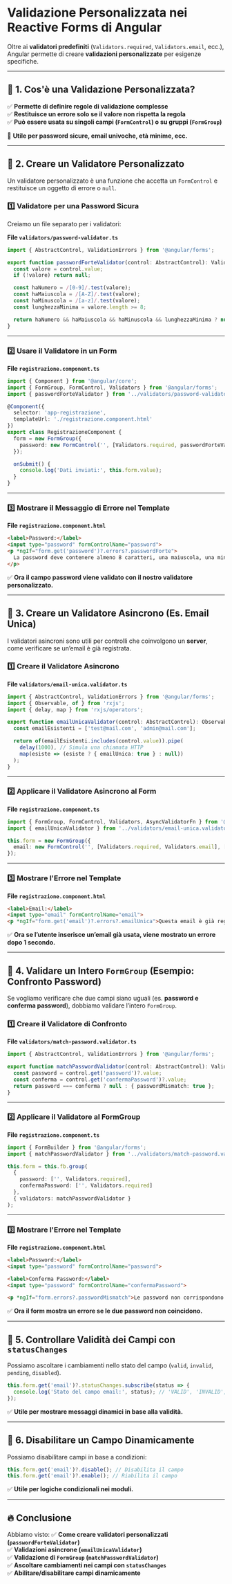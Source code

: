 # Validazione Personalizzata nei Reactive Forms di Angular

Oltre ai **validatori predefiniti** (`Validators.required`, `Validators.email`, ecc.), Angular permette di creare **validazioni personalizzate** per esigenze specifiche.

---

## 📌 1. Cos'è una Validazione Personalizzata?

✅ **Permette di definire regole di validazione complesse**  
✅ **Restituisce un errore solo se il valore non rispetta la regola**  
✅ **Può essere usata su singoli campi (`FormControl`) o su gruppi (`FormGroup`)**  

📌 **Utile per password sicure, email univoche, età minime, ecc.**

---

## 📌 2. Creare un Validatore Personalizzato

Un validatore personalizzato è una funzione che accetta un `FormControl` e restituisce un oggetto di errore o `null`.

### **1️⃣ Validatore per una Password Sicura**

Creiamo un file separato per i validatori:

**File `validators/password-validator.ts`**
```typescript
import { AbstractControl, ValidationErrors } from '@angular/forms';

export function passwordForteValidator(control: AbstractControl): ValidationErrors | null {
  const valore = control.value;
  if (!valore) return null;

  const haNumero = /[0-9]/.test(valore);
  const haMaiuscola = /[A-Z]/.test(valore);
  const haMinuscola = /[a-z]/.test(valore);
  const lunghezzaMinima = valore.length >= 8;

  return haNumero && haMaiuscola && haMinuscola && lunghezzaMinima ? null : { passwordForte: true };
}
````

---

### **2️⃣ Usare il Validatore in un Form**

**File `registrazione.component.ts`**

```typescript
import { Component } from '@angular/core';
import { FormGroup, FormControl, Validators } from '@angular/forms';
import { passwordForteValidator } from '../validators/password-validator';

@Component({
  selector: 'app-registrazione',
  templateUrl: './registrazione.component.html'
})
export class RegistrazioneComponent {
  form = new FormGroup({
    password: new FormControl('', [Validators.required, passwordForteValidator])
  });

  onSubmit() {
    console.log('Dati inviati:', this.form.value);
  }
}
```

---

### **3️⃣ Mostrare il Messaggio di Errore nel Template**

**File `registrazione.component.html`**

```html
<label>Password:</label>
<input type="password" formControlName="password">
<p *ngIf="form.get('password')?.errors?.passwordForte">
  La password deve contenere almeno 8 caratteri, una maiuscola, una minuscola e un numero!
</p>
```

✅ **Ora il campo password viene validato con il nostro validatore personalizzato.**

---

## 📌 3. Creare un Validatore Asincrono (Es. Email Unica)

I validatori asincroni sono utili per controlli che coinvolgono un **server**, come verificare se un’email è già registrata.

### **1️⃣ Creare il Validatore Asincrono**

**File `validators/email-unica.validator.ts`**

```typescript
import { AbstractControl, ValidationErrors } from '@angular/forms';
import { Observable, of } from 'rxjs';
import { delay, map } from 'rxjs/operators';

export function emailUnicaValidator(control: AbstractControl): Observable<ValidationErrors | null> {
  const emailEsistenti = ['test@mail.com', 'admin@mail.com'];

  return of(emailEsistenti.includes(control.value)).pipe(
    delay(1000), // Simula una chiamata HTTP
    map(esiste => (esiste ? { emailUnica: true } : null))
  );
}
```

---

### **2️⃣ Applicare il Validatore Asincrono al Form**

**File `registrazione.component.ts`**

```typescript
import { FormGroup, FormControl, Validators, AsyncValidatorFn } from '@angular/forms';
import { emailUnicaValidator } from '../validators/email-unica.validator';

this.form = new FormGroup({
  email: new FormControl('', [Validators.required, Validators.email], [emailUnicaValidator])
});
```

---

### **3️⃣ Mostrare l'Errore nel Template**

**File `registrazione.component.html`**

```html
<label>Email:</label>
<input type="email" formControlName="email">
<p *ngIf="form.get('email')?.errors?.emailUnica">Questa email è già registrata!</p>
```

✅ **Ora se l’utente inserisce un’email già usata, viene mostrato un errore dopo 1 secondo.**

---

## 📌 4. Validare un Intero `FormGroup` (Esempio: Confronto Password)

Se vogliamo verificare che due campi siano uguali (es. **password e conferma password**), dobbiamo validare l’intero `FormGroup`.

### **1️⃣ Creare il Validatore di Confronto**

**File `validators/match-password.validator.ts`**

```typescript
import { AbstractControl, ValidationErrors } from '@angular/forms';

export function matchPasswordValidator(control: AbstractControl): ValidationErrors | null {
  const password = control.get('password')?.value;
  const conferma = control.get('confermaPassword')?.value;
  return password === conferma ? null : { passwordMismatch: true };
}
```

---

### **2️⃣ Applicare il Validatore al FormGroup**

**File `registrazione.component.ts`**

```typescript
import { FormBuilder } from '@angular/forms';
import { matchPasswordValidator } from '../validators/match-password.validator';

this.form = this.fb.group(
  {
    password: ['', Validators.required],
    confermaPassword: ['', Validators.required]
  },
  { validators: matchPasswordValidator }
);
```

---

### **3️⃣ Mostrare l'Errore nel Template**

**File `registrazione.component.html`**

```html
<label>Password:</label>
<input type="password" formControlName="password">

<label>Conferma Password:</label>
<input type="password" formControlName="confermaPassword">

<p *ngIf="form.errors?.passwordMismatch">Le password non corrispondono!</p>
```

✅ **Ora il form mostra un errore se le due password non coincidono.**

---

## 📌 5. Controllare Validità dei Campi con `statusChanges`

Possiamo ascoltare i cambiamenti nello stato del campo (`valid`, `invalid`, `pending`, `disabled`).

```typescript
this.form.get('email')?.statusChanges.subscribe(status => {
  console.log('Stato del campo email:', status); // 'VALID', 'INVALID', 'PENDING'
});
```

✅ **Utile per mostrare messaggi dinamici in base alla validità.**

---

## 📌 6. Disabilitare un Campo Dinamicamente

Possiamo disabilitare campi in base a condizioni:

```typescript
this.form.get('email')?.disable(); // Disabilita il campo
this.form.get('email')?.enable(); // Riabilita il campo
```

✅ **Utile per logiche condizionali nei moduli.**

---

## 🔥 Conclusione

Abbiamo visto: ✅ **Come creare validatori personalizzati (`passwordForteValidator`)**  
✅ **Validazioni asincrone (`emailUnicaValidator`)**  
✅ **Validazione di `FormGroup` (`matchPasswordValidator`)**  
✅ **Ascoltare cambiamenti nei campi con `statusChanges`**  
✅ **Abilitare/disabilitare campi dinamicamente**
